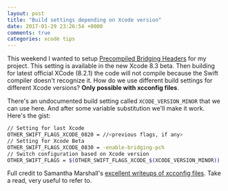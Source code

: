 ```yaml
---
layout: post
title: "Build settings depending on Xcode version"
date: 2017-01-29 23:26:54 +0000
comments: true
categories: xcode tips
---
```


This weekend I wanted to setup [Precompiled Bridging Headers][headers] for my project. This setting is available in the new Xcode 8.3 beta.  Then building for latest official XCode (8.2.1) the code will not compile because the Swift compiler doesn't recognize it. How do we use different build settings for different Xcode versions? **Only possible with xcconfig files**.

There's an undocumented build setting called `XCODE_VERSION_MINOR` that we can use here. And after some variable substitution we'll make it work. Here's the gist:

```bash
// Setting for last Xcode
OTHER_SWIFT_FLAGS_XCODE_0820 = //<previous flags, if any>
// Setting for Xcode Beta
OTHER_SWIFT_FLAGS_XCODE_0830 = -enable-bridging-pch
// Switch configuration based on Xcode version
OTHER_SWIFT_FLAGS = $(OTHER_SWIFT_FLAGS_XCODE_$(XCODE_VERSION_MINOR))

```

Full credit to Samantha Marshall's [excellent writeups of xcconfig files][xcconfig]. Take a read, very useful to refer to.

[headers]: https://swift.org/blog/bridging-pch/
[xcconfig]: [https://pewpewthespells.com/blog/migrating_code_signing.html#working-in-both-worlds]
